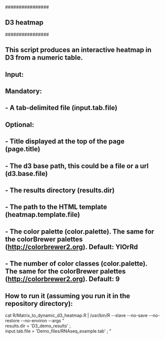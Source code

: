 ################
## D3 heatmap ##
################
##
## This script produces an interactive heatmap in D3 from a numeric table.
##
## Input:
##	Mandatory:
##		- A tab-delimited file (input.tab.file)
##	Optional:
##		- Title displayed at the top of the page (page.title)
##		- The d3 base path, this could be a file or a url (d3.base.file)
##		- The results directory (results.dir)
##		- The path to the HTML template (heatmap.template.file)
##		- The color palette (color.palette). The same for the colorBrewer palettes (http://colorbrewer2.org). Default: YlOrRd
##		- The number of color classes (color.palette). The same for the colorBrewer palettes (http://colorbrewer2.org). Default: 9
##
## How to run it (assuming you run it in the repository directory):
cat R/Matrix_to_dynamic_d3_heatmap.R | 
/usr/bin/R --slave --no-save --no-restore --no-environ --args " \
results.dir = 'D3_demo_results' ; \
input.tab.file = 'Demo_files/RNAseq_example.tab' ; "


